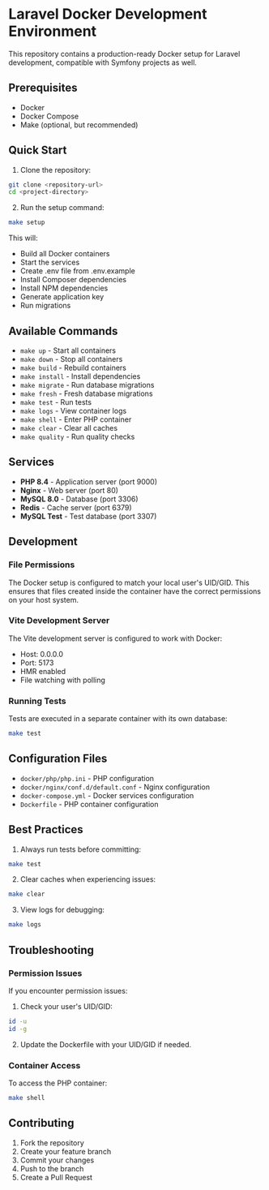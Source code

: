 # Laravel Docker Development Environment

This repository contains a production-ready Docker setup for Laravel development, compatible with Symfony projects as well.

## Prerequisites

- Docker
- Docker Compose
- Make (optional, but recommended)

## Quick Start

1. Clone the repository:
```bash
git clone <repository-url>
cd <project-directory>
```

2. Run the setup command:
```bash
make setup
```

This will:
- Build all Docker containers
- Start the services
- Create .env file from .env.example
- Install Composer dependencies
- Install NPM dependencies
- Generate application key
- Run migrations

## Available Commands

- `make up` - Start all containers
- `make down` - Stop all containers
- `make build` - Rebuild containers
- `make install` - Install dependencies
- `make migrate` - Run database migrations
- `make fresh` - Fresh database migrations
- `make test` - Run tests
- `make logs` - View container logs
- `make shell` - Enter PHP container
- `make clear` - Clear all caches
- `make quality` - Run quality checks

## Services

- **PHP 8.4** - Application server (port 9000)
- **Nginx** - Web server (port 80)
- **MySQL 8.0** - Database (port 3306)
- **Redis** - Cache server (port 6379)
- **MySQL Test** - Test database (port 3307)

## Development

### File Permissions

The Docker setup is configured to match your local user's UID/GID. This ensures that files created inside the container have the correct permissions on your host system.

### Vite Development Server

The Vite development server is configured to work with Docker:
- Host: 0.0.0.0
- Port: 5173
- HMR enabled
- File watching with polling

### Running Tests

Tests are executed in a separate container with its own database:
```bash
make test
```

## Configuration Files

- `docker/php/php.ini` - PHP configuration
- `docker/nginx/conf.d/default.conf` - Nginx configuration
- `docker-compose.yml` - Docker services configuration
- `Dockerfile` - PHP container configuration

## Best Practices

1. Always run tests before committing:
```bash
make test
```

2. Clear caches when experiencing issues:
```bash
make clear
```

3. View logs for debugging:
```bash
make logs
```

## Troubleshooting

### Permission Issues

If you encounter permission issues:
1. Check your user's UID/GID:
```bash
id -u
id -g
```

2. Update the Dockerfile with your UID/GID if needed.

### Container Access

To access the PHP container:
```bash
make shell
```

## Contributing

1. Fork the repository
2. Create your feature branch
3. Commit your changes
4. Push to the branch
5. Create a Pull Request 
